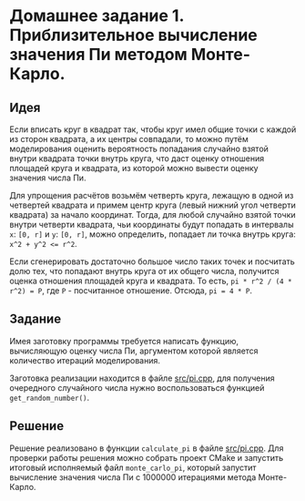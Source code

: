 # Домашнее задание 1. Приблизительное вычисление значения Пи методом Монте-Карло.

## Идея

Если вписать круг в квадрат так, чтобы круг имел общие точки с каждой из сторон квадрата, а их центры совпадали, то можно путём моделирования оценить вероятность попадания случайно взятой внутри квадрата точки внутрь круга, что даст оценку отношения площадей круга и квадрата, из которой можно вывести оценку значения числа Пи.

Для упрощения расчётов возьмём четверть круга, лежащую в одной из четвертей квадрата и примем центр круга (левый нижний угол четверти квадрата) за начало координат. Тогда, для любой случайно взятой точки внутри четверти квадрата, чьи координаты будут попадать в интервалы `x`: `[0, r]` и `y`: `[0, r]`, можно определить, попадает ли точка внутрь круга: `x^2 + y^2 <= r^2`.

Если сгенерировать достаточно большое число таких точек и посчитать долю тех, что попадают внутрь круга от их общего числа, получится оценка отношения площадей круга и квадрата. То есть, `pi * r^2 / (4 * r^2) = P`, где `P` - посчитанное отношение. Отсюда, `pi = 4 * P`.

## Задание

Имея заготовку программы требуется написать функцию, вычисляющую оценку числа Пи, аргументом которой является количество итераций моделирования.

Заготовка реализации находится в файле [src/pi.cpp](./src/pi.cpp), для получения очередного случайного числа нужно воспользоваться функцией `get_random_number()`.

## Решение

Решение реализовано в функции `calculate_pi` в файле [src/pi.cpp](./src/pi.cpp). Для проверки работы решения можно собрать проект CMake и запустить итоговый исполняемый файл `monte_carlo_pi`, который запустит вычисление значения числа Пи с 1000000 итерациями метода Монте-Карло.
